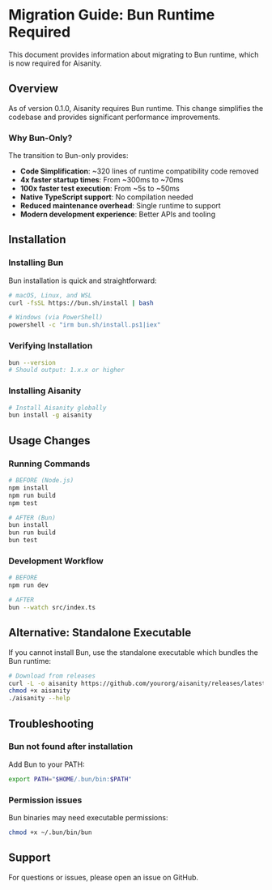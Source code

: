 # Migration Guide: Bun Runtime Required

This document provides information about migrating to Bun runtime, which is now required for Aisanity.

## Overview

As of version 0.1.0, Aisanity requires Bun runtime. This change simplifies the codebase and provides significant performance improvements.

### Why Bun-Only?

The transition to Bun-only provides:
- **Code Simplification**: ~320 lines of runtime compatibility code removed
- **4x faster startup times**: From ~300ms to ~70ms
- **100x faster test execution**: From ~5s to ~50ms
- **Native TypeScript support**: No compilation needed
- **Reduced maintenance overhead**: Single runtime to support
- **Modern development experience**: Better APIs and tooling

## Installation

### Installing Bun

Bun installation is quick and straightforward:

```bash
# macOS, Linux, and WSL
curl -fsSL https://bun.sh/install | bash

# Windows (via PowerShell)
powershell -c "irm bun.sh/install.ps1|iex"
```

### Verifying Installation

```bash
bun --version
# Should output: 1.x.x or higher
```

### Installing Aisanity

```bash
# Install Aisanity globally
bun install -g aisanity
```

## Usage Changes

### Running Commands

```bash
# BEFORE (Node.js)
npm install
npm run build
npm test

# AFTER (Bun)
bun install
bun run build
bun test
```

### Development Workflow

```bash
# BEFORE
npm run dev

# AFTER
bun --watch src/index.ts
```

## Alternative: Standalone Executable

If you cannot install Bun, use the standalone executable which bundles the Bun runtime:

```bash
# Download from releases
curl -L -o aisanity https://github.com/yourorg/aisanity/releases/latest/download/aisanity-linux
chmod +x aisanity
./aisanity --help
```

## Troubleshooting

### Bun not found after installation

Add Bun to your PATH:
```bash
export PATH="$HOME/.bun/bin:$PATH"
```

### Permission issues

Bun binaries may need executable permissions:
```bash
chmod +x ~/.bun/bin/bun
```

## Support

For questions or issues, please open an issue on GitHub.

